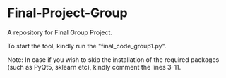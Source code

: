 # Final-Project-Group
A repository for Final Group Project.

To start the tool, kindly run the "final_code_group1.py".

Note: In case if you wish to skip the installation of the required packages (such as PyQt5, sklearn etc), kindly comment the lines 3-11.
